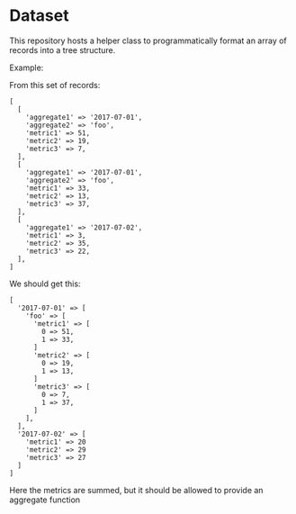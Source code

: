 Dataset
=======

This repository hosts a helper class to programmatically format an array of records into a tree structure.

Example:

From this set of records:

```
[
  [
    'aggregate1' => '2017-07-01',
    'aggregate2' => 'foo',
    'metric1' => 51,
    'metric2' => 19,
    'metric3' => 7,
  ],
  [
    'aggregate1' => '2017-07-01',
    'aggregate2' => 'foo',
    'metric1' => 33,
    'metric2' => 13,
    'metric3' => 37,
  ],
  [
    'aggregate1' => '2017-07-02',
    'metric1' => 3,
    'metric2' => 35,
    'metric3' => 22,
  ],
]
```

We should get this:

```
[
  '2017-07-01' => [
    'foo' => [
      'metric1' => [
        0 => 51,
        1 => 33,
      ]
      'metric2' => [
        0 => 19,
        1 => 13,
      ]
      'metric3' => [
        0 => 7,
        1 => 37,
      ]
    ],
  ],
  '2017-07-02' => [
    'metric1' => 20
    'metric2' => 29
    'metric3' => 27
  ]
]
```

Here the metrics are summed, but it should be allowed to provide an aggregate function